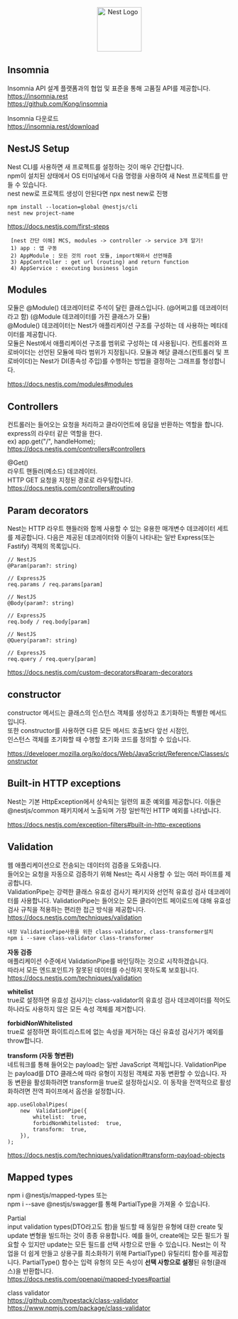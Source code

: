 <p align="center">
  <a href="http://nestjs.com/" target="blank"><img src="https://nestjs.com/img/logo-small.svg" width="100" alt="Nest Logo" /></a>
</p>

## Insomnia

Insomnia API 설계 플랫폼과의 협업 및 표준을 통해 고품질 API를 제공합니다.  
https://insomnia.rest  
https://github.com/Kong/insomnia

Insomnia 다운로드  
https://insomnia.rest/download

## NestJS Setup

Nest CLI를 사용하면 새 프로젝트를 설정하는 것이 매우 간단합니다.  
npm이 설치된 상태에서 OS 터미널에서 다음 명령을 사용하여 새 Nest 프로젝트를 만들 수 있습니다.  
nest new로 프로젝트 생성이 안된다면 npx nest new로 진행

```
npm install --location=global @nestjs/cli
nest new project-name
```

https://docs.nestjs.com/first-steps

     [nest 간단 이해] MCS, modules -> controller -> service 3개 알기!
     1) app : 앱 구동
     2) AppModule : 모든 것의 root 모듈, import해와서 선언해줌
     3) AppController : get url (routing) and return function
     4) AppService : executing business login

## Modules

모듈은 @Module() 데코레이터로 주석이 달린 클래스입니다. (@어쩌고를 데코레이터라고 함)
(@Module 데코레이터를 가진 클래스가 모듈)  
@Module() 데코레이터는 Nest가 애플리케이션 구조를 구성하는 데 사용하는 메타데이터를 제공합니다.  
모듈은 Nest에서 애플리케이션 구조를 범위로 구성하는 데 사용됩니다. 컨트롤러와 프로바이더는 선언된 모듈에 따라 범위가 지정됩니다. 모듈과 해당 클래스(컨트롤러 및 프로바이더)는 Nest가 DI(종속성 주입)를 수행하는 방법을 결정하는 그래프를 형성합니다.

https://docs.nestjs.com/modules#modules

## Controllers

컨트롤러는 들어오는 요청을 처리하고 클라이언트에 응답을 반환하는 역할을 합니다. express의 라우터 같은 역할을 한다.  
ex) app.get("/", handleHome);  
https://docs.nestjs.com/controllers#controllers

@Get()  
라우트 핸들러(메소드) 데코레이터.  
HTTP GET 요청을 지정된 경로로 라우팅합니다.  
https://docs.nestjs.com/controllers#routing

## Param decorators

Nest는 HTTP 라우트 핸들러와 함께 사용할 수 있는 유용한 매개변수 데코레이터 세트를 제공합니다. 다음은 제공된 데코레이터와 이들이 나타내는 일반 Express(또는 Fastify) 객체의 목록입니다.

```
// NestJS
@Param(param?: string)

// ExpressJS
req.params / req.params[param]

// NestJS
@Body(param?: string)

// ExpressJS
req.body / req.body[param]

// NestJS
@Query(param?: string)

// ExpressJS
req.query / req.query[param]
```

https://docs.nestjs.com/custom-decorators#param-decorators

## constructor

constructor 메서드는 클래스의 인스턴스 객체를 생성하고 초기화하는 특별한 메서드입니다.  
또한 constructor를 사용하면 다른 모든 메서드 호출보다 앞선 시점인,  
인스턴스 객체를 초기화할 때 수행할 초기화 코드를 정의할 수 있습니다.

https://developer.mozilla.org/ko/docs/Web/JavaScript/Reference/Classes/constructor

## Built-in HTTP exceptions

Nest는 기본 HttpException에서 상속되는 일련의 표준 예외를 제공합니다. 이들은 @nestjs/common 패키지에서 노출되며 가장 일반적인 HTTP 예외를 나타냅니다.

https://docs.nestjs.com/exception-filters#built-in-http-exceptions

## Validation

웹 애플리케이션으로 전송되는 데이터의 검증을 도와줍니다.  
들어오는 요청을 자동으로 검증하기 위해 Nest는 즉시 사용할 수 있는 여러 파이프를 제공합니다.  
ValidationPipe는 강력한 클래스 유효성 검사기 패키지와 선언적 유효성 검사 데코레이터를 사용합니다. ValidationPipe는 들어오는 모든 클라이언트 페이로드에 대해 유효성 검사 규칙을 적용하는 편리한 접근 방식을 제공합니다.  
https://docs.nestjs.com/techniques/validation

    내장 ValidationPipe사용을 위한 class-validator, class-transformer설치
    npm i --save class-validator class-transformer

**자동 검증**  
애플리케이션 수준에서 ValidationPipe를 바인딩하는 것으로 시작하겠습니다.  
따라서 모든 엔드포인트가 잘못된 데이터를 수신하지 못하도록 보호됩니다.  
https://docs.nestjs.com/techniques/validation

**whitelist**  
true로 설정하면 유효성 검사기는 class-validator의 유효성 검사 데코레이터를 적어도 하나라도 사용하지 않은 모든 속성 객체를 제거합니다.

**forbidNonWhitelisted**  
true로 설정하면 화이트리스트에 없는 속성을 제거하는 대신 유효성 검사기가 예외를 throw합니다.

**transform (자동 형변환)**  
네트워크를 통해 들어오는 payload는 일반 JavaScript 객체입니다. ValidationPipe는 payload를 DTO 클래스에 따라 유형이 지정된 객체로 자동 변환할 수 있습니다. 자동 변환을 활성화하려면 transform을 true로 설정하십시오. 이 동작을 전역적으로 활성화하려면 전역 파이프에서 옵션을 설정합니다.

```
app.useGlobalPipes(
	new  ValidationPipe({
		whitelist:  true,
		forbidNonWhitelisted:  true,
		transform:  true,
	}),
);
```

https://docs.nestjs.com/techniques/validation#transform-payload-objects

## Mapped types

npm i @nestjs/mapped-types 또는  
npm i --save @nestjs/swagger를 통해 PartialType을 가져올 수 있습니다.

Partial  
input validation types(DTO라고도 함)을 빌드할 때 동일한 유형에 대한 create 및 update 변형을 빌드하는 것이 종종 유용합니다. 예를 들어, create에는 모든 필드가 필요할 수 있지만 update는 모든 필드를 선택 사항으로 만들 수 있습니다. Nest는 이 작업을 더 쉽게 만들고 상용구를 최소화하기 위해 PartialType() 유틸리티 함수를 제공합니다. PartialType() 함수는 입력 유형의 모든 속성이 **선택 사항으로 설정**된 유형(클래스)을 반환합니다.  
https://docs.nestjs.com/openapi/mapped-types#partial

class validator  
https://github.com/typestack/class-validator  
https://www.npmjs.com/package/class-validator
